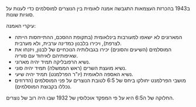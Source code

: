 ב1943 בהכרזת העצמאות התגבשה אמנה לאומית בין הנוצרים למוסלמים כדי לענות על סוגיות שונות.

עיקרי האמנה:
- המארונים לא ישאפו למעורבות בינלאומית (בתקופת ההסכם, ההתייחסות הייתה לצרפת), ויכירו בלבנון כמדינה ערבית, ולא מערבית.
- המוסלמים (השיעים והסונים) יכירו בגבולותיה הנוכחיים של לבנון, ויזנחו את שאיפותיהם לאיחוד עם סוריה.
- נשיא הרפובליקה תמיד יהיה מארוני.
- נשיא מועצת השרים (ראש הממשלה) תמיד יהיה סוני.
- נשיא האספה הלאומית (יו"ר הפרלמנט) תמיד יהיה שיעי.
- מושבי הפרלמנט יחולקו ביחס של 6:5 לטובת הנוצרים על פני המוסלמים (הדרוזים נכללו בקבוצת המוסלמים).

החלוקה של ה6:5 היא על פי המפקד אוכלוסין של 1932 שבו היה רוב של נוצרים.